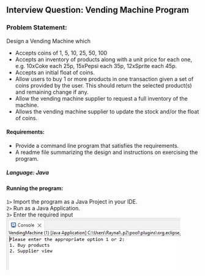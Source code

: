 ## Interview Question: Vending Machine Program

### Problem Statement:
Design a Vending Machine which </br>

- Accepts coins of 1, 5, 10, 25, 50, 100
- Accepts an inventory of products along with a unit price for each one, e.g. 10xCoke each 25p, 15xPepsi each 35p, 12xSprite each 45p.
- Accepts an initial float of coins.
- Allow users to buy 1 or more products in one transaction given a set of coins provided by the user. This should return the selected product(s) and remaining change if any.
- Allow the vending machine supplier to request a full inventory of the machine.
- Allows the vending machine supplier to update the stock and/or the float of coins.

#### Requirements:
- Provide a command line program that satisfies the requirements.
- A readme file summarizing the design and instructions on exercising the program.

##### Language: Java

#### Running the program:
`1>` Import the program as a Java Project in your IDE.</br>
`2>` Run as a Java Application.</br>
`3>` Enter the required input</br>
![enter input](./src/main/resources/run-program_enter-input.PNG)

